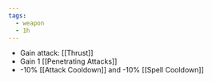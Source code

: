 ```yaml
---
tags:
  - weapon
  - 1h
---
```


* Gain attack: [[Thrust]]
* Gain 1 [[Penetrating Attacks]]
* -10% [[Attack Cooldown]] and -10% [[Spell Cooldown]]
